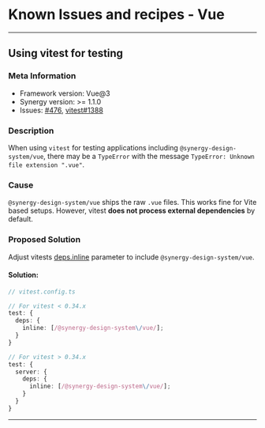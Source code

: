 # Known Issues and recipes - Vue

---

## Using vitest for testing

### Meta Information

- Framework version: Vue@3
- Synergy version: >= 1.1.0
- Issues: [#476](https://github.com/synergy-design-system/synergy-design-system/issues/476), [vitest#1388](https://github.com/vitest-dev/vitest/issues/1388)

### Description

When using `vitest` for testing applications including `@synergy-design-system/vue`, there may be a `TypeError` with the message `TypeError: Unknown file extension ".vue"`.

### Cause

`@synergy-design-system/vue` ships the raw `.vue` files. This works fine for Vite based setups. However, vitest **does not process external dependencies** by default.

### Proposed Solution

Adjust vitests [deps.inline](https://vitest.dev/config/#server-deps-inline) parameter to include `@synergy-design-system/vue`.

#### Solution:

```typescript
// vitest.config.ts

// For vitest < 0.34.x
test: {
  deps: {
    inline: [/@synergy-design-system\/vue/];
  }
}

// For vitest > 0.34.x
test: {
  server: {
    deps: {
      inline: [/@synergy-design-system\/vue/];
    }
  }
}
```

---
